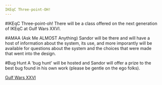 ```yaml
---
IKEqC Three-point-OH!
---
```

#IKEqC Three-point-oh!
There will be a class offered on the next generation of IKEqC at Gulf Wars XXVI.

#AMAA (Ask Me ALMOST Anything)
Sandor will be there and will have a host of information about the system, its use, and more imporantly will be available for questions about the system and the choices that were made that went into the design.

#Bug Hunt
A 'bug hunt' will be hosted and Sandor will offer a prize to the best bug found in his own work (please be gentle on the ego folks).

[Gulf Wars XXVI](http://www.gulfwars.org/)

